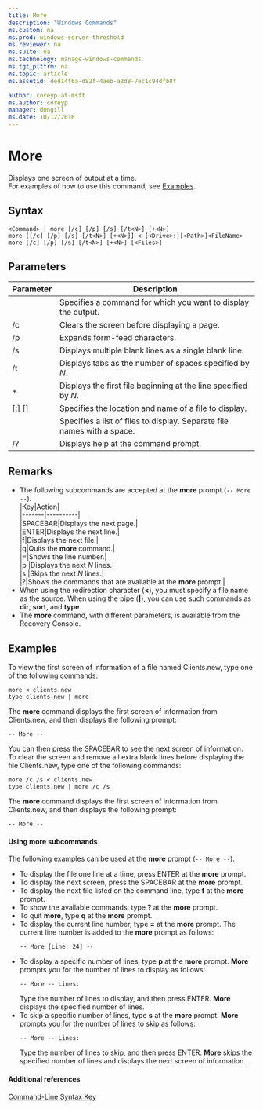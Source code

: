 ```yaml
---
title: More
description: "Windows Commands"
ms.custom: na
ms.prod: windows-server-threshold
ms.reviewer: na
ms.suite: na
ms.technology: manage-windows-commands
ms.tgt_pltfrm: na
ms.topic: article
ms.assetid: ded14f6a-d82f-4aeb-a2d8-7ec1c94dfb8f

author: coreyp-at-msft
ms.author: coreyp
manager: dongill
ms.date: 10/12/2016
---
```

# More
Displays one screen of output at a time.  
For examples of how to use this command, see [Examples](#BKMK_examples).  
## Syntax  
```  
<Command> | more [/c] [/p] [/s] [/t<N>] [+<N>]  
more [[/c] [/p] [/s] [/t<N>] [+<N>]] < [<Drive>:][<Path>]<FileName>  
more [/c] [/p] [/s] [/t<N>] [+<N>] [<Files>]  
```  
## Parameters  
|Parameter|Description|  
|-------------|---------------|  
|<Command>|Specifies a command for which you want to display the output.|  
|/c|Clears the screen before displaying a page.|  
|/p|Expands form-feed characters.|  
|/s|Displays multiple blank lines as a single blank line.|  
|/t<N>|Displays tabs as the number of spaces specified by *N*.|  
|+<N>|Displays the first file beginning at the line specified by *N*.|  
|[<Drive>:] [<Path>]<FileName>|Specifies the location and name of a file to display.|  
|<Files>|Specifies a list of files to display. Separate file names with a space.|  
|/?|Displays help at the command prompt.|  
## Remarks  
-   The following subcommands are accepted at the **more** prompt (`-- More --`).  
    |Key|Action|  
    |-------|----------|  
    |SPACEBAR|Displays the next page.|  
    |ENTER|Displays the next line.|  
    |f|Displays the next file.|  
    |q|Quits the **more** command.|  
    |=|Shows the line number.|  
    |p <N>|Displays the next *N* lines.|  
    |s <N>|Skips the next *N* lines.|  
    |?|Shows the commands that are available at the **more** prompt.|  
-   When using the redirection character (**<**), you must specify a file name as the source. When using the pipe (**|**), you can use such commands as **dir**, **sort**, and **type**.  
-   The **more** command, with different parameters, is available from the Recovery Console.  
## <a name="BKMK_examples"></a>Examples  
To view the first screen of information of a file named Clients.new, type one of the following commands:  
```  
more < clients.new  
type clients.new | more  
```  
The **more** command displays the first screen of information from Clients.new, and then displays the following prompt:  
```  
-- More --  
```  
You can then press the SPACEBAR to see the next screen of information.  
To clear the screen and remove all extra blank lines before displaying the file Clients.new, type one of the following commands:  
```  
more /c /s < clients.new  
type clients.new | more /c /s  
```  
The **more** command displays the first screen of information from Clients.new, and then displays the following prompt:  
```  
-- More --  
```  
#### Using more subcommands  
The following examples can be used at the **more** prompt (`-- More --`).  
-   To display the file one line at a time, press ENTER at the **more** prompt.  
-   To display the next screen, press the SPACEBAR at the **more** prompt.  
-   To display the next file listed on the command line, type **f** at the **more** prompt.  
-   To show the available commands, type **?** at the **more** prompt.  
-   To quit **more**, type **q** at the **more** prompt.  
-   To display the current line number, type **=** at the **more** prompt. The current line number is added to the **more** prompt as follows:  
    ```  
    -- More [Line: 24] --  
    ```  
-   To display a specific number of lines, type **p** at the **more** prompt. **More** prompts you for the number of lines to display as follows:  
    ```  
    -- More -- Lines:  
    ```  
    Type the number of lines to display, and then press ENTER. **More** displays the specified number of lines.  
-   To skip a specific number of lines, type **s** at the **more** prompt. **More** prompts you for the number of lines to skip as follows:  
    ```  
    -- More -- Lines:  
    ```  
    Type the number of lines to skip, and then press ENTER. **More** skips the specified number of lines and displays the next screen of information.  
#### Additional references  
[Command-Line Syntax Key](Command-Line-Syntax-Key.md)  
